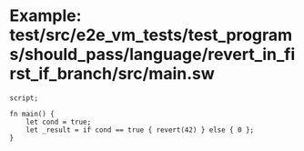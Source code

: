 # Example: test/src/e2e_vm_tests/test_programs/should_pass/language/revert_in_first_if_branch/src/main.sw

```sway
script;

fn main() {
    let cond = true;
    let _result = if cond == true { revert(42) } else { 0 };
}

```
